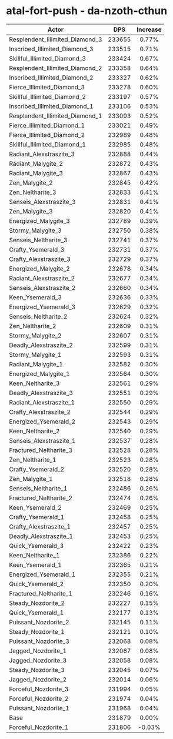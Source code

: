 # atal-fort-push - da-nzoth-cthun
| Actor | DPS | Increase |
|---|:---:|:---:|
|Resplendent_Illimited_Diamond_3|233655|0.77%|
|Inscribed_Illimited_Diamond_3|233515|0.71%|
|Skillful_Illimited_Diamond_3|233424|0.67%|
|Resplendent_Illimited_Diamond_2|233358|0.64%|
|Inscribed_Illimited_Diamond_2|233327|0.62%|
|Fierce_Illimited_Diamond_3|233278|0.60%|
|Skillful_Illimited_Diamond_2|233197|0.57%|
|Inscribed_Illimited_Diamond_1|233106|0.53%|
|Resplendent_Illimited_Diamond_1|233093|0.52%|
|Fierce_Illimited_Diamond_1|233021|0.49%|
|Fierce_Illimited_Diamond_2|232989|0.48%|
|Skillful_Illimited_Diamond_1|232985|0.48%|
|Radiant_Alexstraszite_3|232888|0.44%|
|Radiant_Malygite_2|232872|0.43%|
|Radiant_Malygite_3|232867|0.43%|
|Zen_Malygite_2|232845|0.42%|
|Zen_Neltharite_3|232833|0.41%|
|Senseis_Alexstraszite_3|232831|0.41%|
|Zen_Malygite_3|232820|0.41%|
|Energized_Malygite_3|232789|0.39%|
|Stormy_Malygite_3|232750|0.38%|
|Senseis_Neltharite_3|232741|0.37%|
|Crafty_Ysemerald_3|232731|0.37%|
|Crafty_Alexstraszite_3|232729|0.37%|
|Energized_Malygite_2|232678|0.34%|
|Radiant_Alexstraszite_2|232677|0.34%|
|Senseis_Alexstraszite_2|232660|0.34%|
|Keen_Ysemerald_3|232636|0.33%|
|Energized_Ysemerald_3|232629|0.32%|
|Senseis_Neltharite_2|232624|0.32%|
|Zen_Neltharite_2|232609|0.31%|
|Stormy_Malygite_2|232607|0.31%|
|Deadly_Alexstraszite_2|232599|0.31%|
|Stormy_Malygite_1|232593|0.31%|
|Radiant_Malygite_1|232582|0.30%|
|Energized_Malygite_1|232564|0.30%|
|Keen_Neltharite_3|232561|0.29%|
|Deadly_Alexstraszite_3|232551|0.29%|
|Radiant_Alexstraszite_1|232550|0.29%|
|Crafty_Alexstraszite_2|232544|0.29%|
|Energized_Ysemerald_2|232543|0.29%|
|Keen_Neltharite_2|232540|0.29%|
|Senseis_Alexstraszite_1|232537|0.28%|
|Fractured_Neltharite_3|232528|0.28%|
|Zen_Neltharite_1|232523|0.28%|
|Crafty_Ysemerald_2|232520|0.28%|
|Zen_Malygite_1|232518|0.28%|
|Senseis_Neltharite_1|232486|0.26%|
|Fractured_Neltharite_2|232474|0.26%|
|Keen_Ysemerald_2|232469|0.25%|
|Crafty_Ysemerald_1|232458|0.25%|
|Crafty_Alexstraszite_1|232457|0.25%|
|Deadly_Alexstraszite_1|232453|0.25%|
|Quick_Ysemerald_3|232422|0.23%|
|Keen_Neltharite_1|232386|0.22%|
|Keen_Ysemerald_1|232365|0.21%|
|Energized_Ysemerald_1|232355|0.21%|
|Quick_Ysemerald_2|232350|0.20%|
|Fractured_Neltharite_1|232246|0.16%|
|Steady_Nozdorite_2|232227|0.15%|
|Quick_Ysemerald_1|232177|0.13%|
|Puissant_Nozdorite_2|232145|0.11%|
|Steady_Nozdorite_1|232121|0.10%|
|Puissant_Nozdorite_3|232068|0.08%|
|Jagged_Nozdorite_1|232067|0.08%|
|Jagged_Nozdorite_3|232058|0.08%|
|Steady_Nozdorite_3|232045|0.07%|
|Jagged_Nozdorite_2|232014|0.06%|
|Forceful_Nozdorite_3|231994|0.05%|
|Forceful_Nozdorite_2|231974|0.04%|
|Puissant_Nozdorite_1|231968|0.04%|
|Base|231879|0.00%|
|Forceful_Nozdorite_1|231806|-0.03%|
